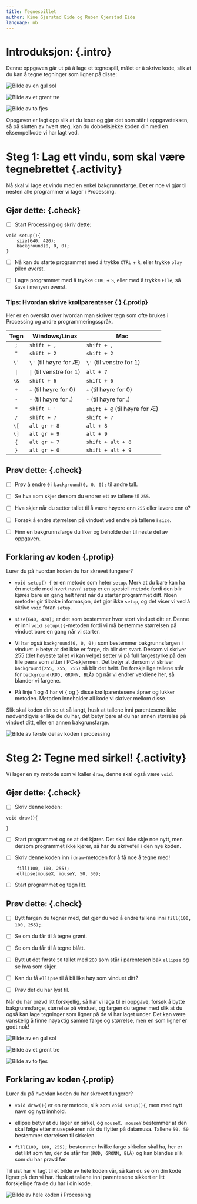 ```yaml
---
title: Tegnespillet
author: Kine Gjerstad Eide og Ruben Gjerstad Eide
language: nb
---
```



# Introduksjon: {.intro}

Denne oppgaven går ut på å lage et tegnespill, målet er å skrive kode, slik at
du kan å tegne tegninger som ligner på disse:

![Bilde av en gul sol](Gulsol.png)

![Bilde av et grønt tre](gronttre.png)

![Bilde av to fjes](tofjes.png)

Oppgaven er lagt opp slik at du leser og gjør det som står i oppgaveteksen, så
på slutten av hvert steg, kan du dobbelsjekke koden din med en eksempelkode vi
har lagt ved.


# Steg 1: Lag ett vindu, som skal være tegnebrettet {.activity}

Nå skal vi lage et vindu med en enkel bakgrunnsfarge. Det er noe vi gjør til
nesten alle programmer vi lager i Processing.

## Gjør dette: {.check}

- [ ] Start Processing og skriv dette:

```processing
void setup(){
    size(640, 420);
    background(0, 0, 0);
}
```

- [ ] Nå kan du starte programmet med å trykke `CTRL` + `R`, eller trykke `play`
  pilen øverst.

- [ ] Lagre programmet med å trykke `CTRL` + `S`, eller med å trykke `File`, så
  `Save` i menyen øverst.

### Tips: Hvordan skrive krøllparenteser { } {.protip}

Her er en oversikt over hvordan man skriver tegn som ofte brukes i Processing og
andre programmeringsspråk.

 | Tegn  | Windows/Linux            | Mac                           |
 |:-----:| ------------------------ | ----------------------------- |
 |  `;`  | `shift + ,`              | `shift + ,`                   |
 |  `"`  | `shift + 2`              | `shift + 2`                   |
 |  `\'` | `\'` (til høyre for Æ)   | `\'` (til venstre for 1)      |
 |  `\|` | `\|` (til venstre for 1) | `alt + 7`                     |
 |  `\&` | `shift + 6`              | `shift + 6`                   |
 |  `+`  | `+` (til høyre for 0)    | `+` (til høyre for 0)         |
 |  `-`  | `-` (til høyre for .)    | `-` (til høyre for .)         |
 |  `*`  | `shift + '`              | `shift + @` (til høyre for Æ) |
 |  `/`  | `shift + 7`              | `shift + 7`                   |
 |  `\[` | `alt gr + 8`             | `alt + 8`                     |
 |  `\]` | `alt gr + 9`             | `alt + 9`                     |
 |  `{`  | `alt gr + 7`             | `shift + alt + 8`             |
 |  `}`  | `alt gr + 0`             | `shift + alt + 9`             |

## Prøv dette: {.check}

- [ ] Prøv å endre `0` i `background(0, 0, 0);` til andre tall.

- [ ] Se hva som skjer dersom du endrer ett av tallene til `255`.

- [ ] Hva skjer når du setter tallet til å være høyere enn `255` eller lavere
  enn `0`?

- [ ] Forsøk å endre størrelsen på vinduet ved endre på tallene i `size`.

- [ ] Finn en bakgrunnsfarge du liker og beholde den til neste del av oppgaven.

## Forklaring av koden {.protip}

Lurer du på hvordan koden du har skrevet fungerer?

- `void setup() {` er en metode som heter `setup`. Merk at du bare kan ha én
  metode med hvert navn! `setup` er en spesiell metode fordi den blir kjøres
  bare én gang helt først når du starter programmet ditt. Noen metoder gir
  tilbake informasjon, det gjør ikke `setup`, og det viser vi ved å skrive
  `void` foran `setup`.

- `size(640, 420);` er det som bestemmer hvor stort vinduet ditt er. Denne er
  inni `void setup(){`-metoden fordi vi må bestemme størrelsen på vinduet bare
  en gang når vi starter.

- Vi har også `background(0, 0, 0);` som bestemmer bakgrunnsfargen i vinduet.
  `0` betyr at det ikke er farge, da blir det svart. Dersom vi skriver 255 (det
  høyeste tallet vi kan velge) setter vi på full fargestyrke på den lille pæra
  som sitter i PC-skjermen. Det betyr at dersom vi skriver `background(255, 255,
  255)` så blir det hvitt. De forskjellige tallene står for `background(RØD,
  GRØNN, BLÅ)` og når vi endrer verdiene her, så blander vi fargene.

- På linje 1 og 4 har vi `{` og `}` disse krøllparentesene åpner og lukker
  metoden. Metoden inneholder all kode vi skriver mellom disse.

Slik skal koden din se ut så langt, husk at tallene inni parentesene ikke
nødvendigvis er like de du har, det betyr bare at du har annen størrelse på
vinduet ditt, eller en annen bakgrunsfarge.

![Bilde av første del av koden i processing](steg1.png)


# Steg 2: Tegne med sirkel! {.activity}

Vi lager en ny metode som vi kaller `draw`, denne skal også være `void`.

## Gjør dette: {.check}

- [ ] Skriv denne koden:

```processing
void draw(){

}
```

- [ ] Start programmet og se at det kjører. Det skal ikke skje noe nytt, men
  dersom programmet ikke kjører, så har du skrivefeil i den nye koden.

- [ ] Skriv denne koden inn i `draw`-metoden for å få noe å tegne med!

```processing
    fill(100, 100, 255);
    ellipse(mouseX, mouseY, 50, 50);
```

- [ ] Start programmet og tegn litt.

## Prøv dette: {.check}

- [ ] Bytt fargen du tegner med, det gjør du ved å endre tallene inni `fill(100,
  100, 255);`.

- [ ] Se om du får til å tegne grønt.

- [ ] Se om du får til å tegne blått.

- [ ] Bytt ut det første `50` tallet med `200` som står i parentesen bak
  `ellipse` og se hva som skjer.

- [ ] Kan du få `ellipse` til å bli like høy som vinduet ditt?

- [ ] Prøv det du har lyst til.

Når du har prøvd litt forskjellig, så har vi laga til ei oppgave, forsøk å bytte
bakgrunnsfarge, størrelse på vinduet, og fargen du tegner med slik at du også
kan lage tegninger som ligner på de vi har laget under. Det kan være vanskelig å
finne nøyaktig samme farge og størrelse, men en som ligner er godt nok!

![Bilde av en gul sol](Gulsol.png)

![Bilde av et grønt tre](gronttre.png)

![Bilde av to fjes](tofjes.png)

## Forklaring av koden {.protip}

Lurer du på hvordan koden du har skrevet fungerer?

- `void draw(){` er en ny metode, slik som `void setup(){`, men med nytt navn og
  nytt innhold.

- ellipse betyr at du lager en sirkel, og `mouseX, mouseY` bestemmer at den skal
  følge etter musepekeren når du flytter på datamusa. Tallene `50, 50` bestemmer
  størrelsen til sirkelen.

- `fill(100, 100, 255);` bestemmer hvilke farge sirkelen skal ha, her er det
  likt som før, der de står for `(RØD, GRØNN, BLÅ)` og kan blandes slik som du
  har prøvd før.

Til sist har vi lagt til et bilde av hele koden vår, så kan du se om din kode
ligner på den vi har. Husk at tallene inni parentesene sikkert er litt
forskjellige fra de du har i din kode.

![Bilde av hele koden i Processing](helekoden.png)
